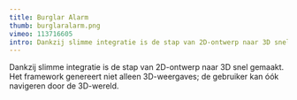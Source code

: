 ```yaml
---
title: Burglar Alarm
thumb: burglaralarm.png
vimeo: 113716605
intro: Dankzij slimme integratie is de stap van 2D-ontwerp naar 3D snel gemaakt. Het framework genereert niet alleen 3D-weergaves; de gebruiker kan óók navigeren door de 3D-wereld.
---
```


Dankzij slimme integratie is de stap van 2D-ontwerp naar 3D snel gemaakt. Het framework genereert niet alleen 3D-weergaves; de gebruiker kan óók navigeren door de 3D-wereld.